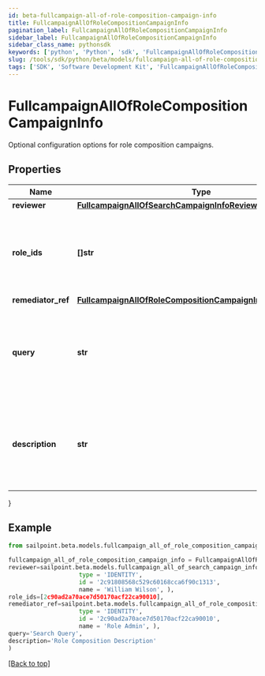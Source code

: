 ```yaml
---
id: beta-fullcampaign-all-of-role-composition-campaign-info
title: FullcampaignAllOfRoleCompositionCampaignInfo
pagination_label: FullcampaignAllOfRoleCompositionCampaignInfo
sidebar_label: FullcampaignAllOfRoleCompositionCampaignInfo
sidebar_class_name: pythonsdk
keywords: ['python', 'Python', 'sdk', 'FullcampaignAllOfRoleCompositionCampaignInfo', 'BetaFullcampaignAllOfRoleCompositionCampaignInfo'] 
slug: /tools/sdk/python/beta/models/fullcampaign-all-of-role-composition-campaign-info
tags: ['SDK', 'Software Development Kit', 'FullcampaignAllOfRoleCompositionCampaignInfo', 'BetaFullcampaignAllOfRoleCompositionCampaignInfo']
---
```


# FullcampaignAllOfRoleCompositionCampaignInfo

Optional configuration options for role composition campaigns.

## Properties

Name | Type | Description | Notes
------------ | ------------- | ------------- | -------------
**reviewer** | [**FullcampaignAllOfSearchCampaignInfoReviewer**](fullcampaign-all-of-search-campaign-info-reviewer) |  | [optional] 
**role_ids** | **[]str** | Optional list of roles to include in this campaign. Only one of `roleIds` and `query` may be set; if neither are set, all roles are included. | [optional] 
**remediator_ref** | [**FullcampaignAllOfRoleCompositionCampaignInfoRemediatorRef**](fullcampaign-all-of-role-composition-campaign-info-remediator-ref) |  | [required]
**query** | **str** | Optional search query to scope this campaign to a set of roles. Only one of `roleIds` and `query` may be set; if neither are set, all roles are included. | [optional] 
**description** | **str** | Describes this role composition campaign. Intended for storing the query used, and possibly the number of roles selected/available. | [optional] 
}

## Example

```python
from sailpoint.beta.models.fullcampaign_all_of_role_composition_campaign_info import FullcampaignAllOfRoleCompositionCampaignInfo

fullcampaign_all_of_role_composition_campaign_info = FullcampaignAllOfRoleCompositionCampaignInfo(
reviewer=sailpoint.beta.models.fullcampaign_all_of_search_campaign_info_reviewer.fullcampaign_allOf_searchCampaignInfo_reviewer(
                    type = 'IDENTITY', 
                    id = '2c91808568c529c60168cca6f90c1313', 
                    name = 'William Wilson', ),
role_ids=[2c90ad2a70ace7d50170acf22ca90010],
remediator_ref=sailpoint.beta.models.fullcampaign_all_of_role_composition_campaign_info_remediator_ref.fullcampaign_allOf_roleCompositionCampaignInfo_remediatorRef(
                    type = 'IDENTITY', 
                    id = '2c90ad2a70ace7d50170acf22ca90010', 
                    name = 'Role Admin', ),
query='Search Query',
description='Role Composition Description'
)

```
[[Back to top]](#) 

